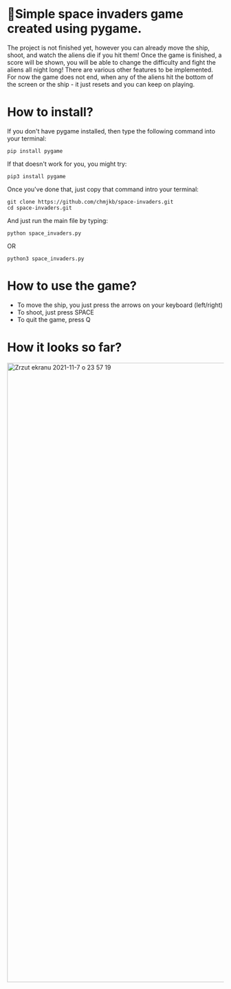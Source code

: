 # 🚀Simple space invaders game created using pygame.
The project is not finished yet, however you can already move the ship, shoot, and watch the aliens die if you hit them! Once the game is finished, a score will be shown, you will be able to change the difficulty and fight the aliens all night long! There are various other features to be implemented. For now the game does not end, when any of the aliens hit the bottom of the screen or the ship - it just resets and you can keep on playing.
# How to install?
If you don't have pygame installed, then type the following command into your terminal:
```
pip install pygame
```
If that doesn't work for you, you might try:
```
pip3 install pygame
```
Once you've done that, just copy that command intro your terminal:
```
git clone https://github.com/chmjkb/space-invaders.git
cd space-invaders.git
```
And just run the main file by typing:
```
python space_invaders.py
```
OR 
```
python3 space_invaders.py
```
# How to use the game?
* To move the ship, you just press the arrows on your keyboard (left/right)
* To shoot, just press SPACE
* To quit the game, press Q
# How it looks so far?
<img width="1440" alt="Zrzut ekranu 2021-11-7 o 23 57 19" src="https://user-images.githubusercontent.com/92989966/140665029-f4653c1d-e006-4720-b46e-de0ee13a71bd.png">

